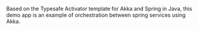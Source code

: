 Based on the Typesafe Activator template for Akka and Spring in Java, this demo app is an example of orchestration between spring services using Akka.
